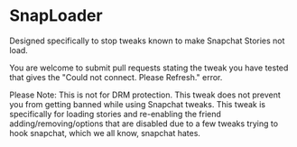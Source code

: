 # SnapLoader
Designed specifically to stop tweaks known to make Snapchat Stories not load.


You are welcome to submit pull requests stating the tweak you have tested that gives the "Could not connect. Please Refresh." error.


Please Note: This is not for DRM protection. This tweak does not prevent you from getting banned while using Snapchat tweaks.
This tweak is specifically for loading stories and re-enabling the friend adding/removing/options that are disabled due to a few
tweaks trying to hook snapchat, which we all know, snapchat hates.
